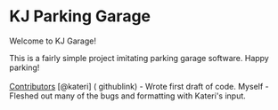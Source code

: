 # KJ Parking Garage

Welcome to KJ Garage! 

This is a fairly simple project imitating parking garage software. Happy parking!
<br>
<br>
<ins>Contributors</ins>
[@kateri] ( githublink) - Wrote first draft of code. 
Myself - Fleshed out many of the bugs and formatting with Kateri's input.

